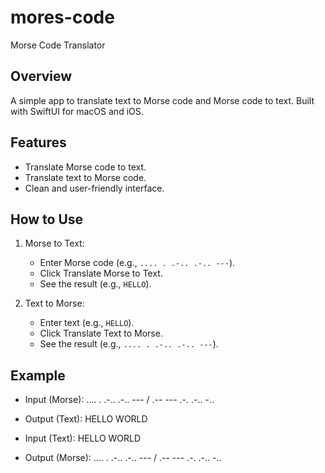 # mores-code
Morse Code Translator

## Overview
A simple app to translate text to Morse code and Morse code to text. Built with SwiftUI for macOS and iOS.

## Features
- Translate Morse code to text.
- Translate text to Morse code.
- Clean and user-friendly interface.

## How to Use
1. Morse to Text:
   - Enter Morse code (e.g., `.... . .-.. .-.. ---`).
   - Click Translate Morse to Text.
   - See the result (e.g., `HELLO`).

2. Text to Morse:
   - Enter text (e.g., `HELLO`).
   - Click Translate Text to Morse.
   - See the result (e.g., `.... . .-.. .-.. ---`).

## Example
- Input (Morse): .... . .-.. .-.. --- / .-- --- .-. .-.. -..
- Output (Text): HELLO WORLD

- Input (Text): HELLO WORLD
- Output (Morse): .... . .-.. .-.. --- / .-- --- .-. .-.. -..
